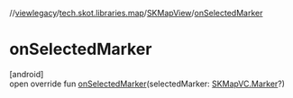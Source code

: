 //[viewlegacy](../../../index.md)/[tech.skot.libraries.map](../index.md)/[SKMapView](index.md)/[onSelectedMarker](on-selected-marker.md)

# onSelectedMarker

[android]\
open override fun [onSelectedMarker](on-selected-marker.md)(selectedMarker: [SKMapVC.Marker](../../../../viewcontract/viewcontract/tech.skot.libraries.map/-s-k-map-v-c/-marker/index.md)?)
